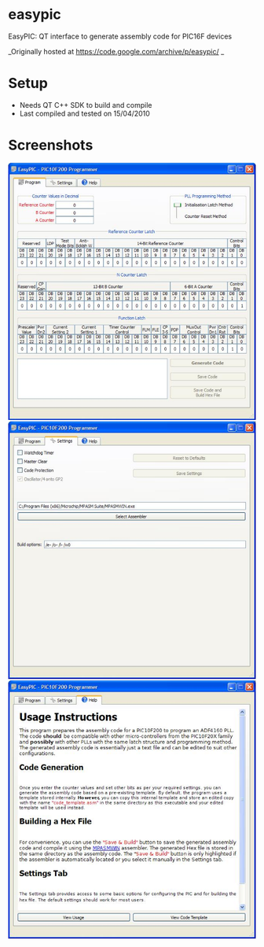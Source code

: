 # easypic
EasyPIC: QT interface to generate assembly code for PIC16F devices

_Originally hosted at https://code.google.com/archive/p/easypic/ _

# Setup
- Needs QT C++ SDK to build and compile
- Last compiled and tested on 15/04/2010

# Screenshots
![Main](https://github.com/IoTReady/easypic/raw/master/screenshots/main.JPG)
![Settings](https://github.com/IoTReady/easypic/raw/master/screenshots/settings.JPG)
![Help](https://github.com/IoTReady/easypic/raw/master/screenshots/help.JPG)
